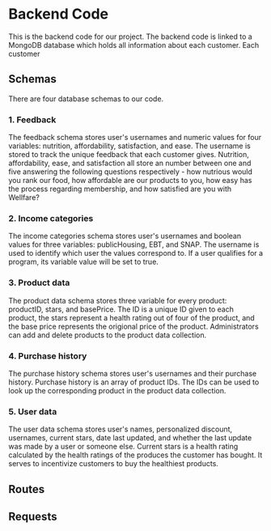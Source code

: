 # Backend Code
This is the backend code for our project. The backend code is linked to a MongoDB database which holds all information about each customer. Each customer 

## Schemas
There are four database schemas to our code.

###     1. Feedback
The feedback schema stores user's usernames and numeric values for four variables: nutrition, affordability, satisfaction, and ease. The username is stored to track the unique feedback that each customer gives. Nutrition, affordability, ease, and satisfaction all store an number between one and five answering the following questions respectively - how nutrious would you rank our food, how affordable are our products to you, how easy has the process regarding membership, and how satisfied are you with Wellfare?

###     2. Income categories
The income categories schema stores user's usernames and boolean values for three variables: publicHousing, EBT, and SNAP. The username is used to identify which user the values correspond to. If a user qualifies for a program, its variable value will be set to true.
###     3. Product data
The product data schema stores three variable for every product: productID, stars, and basePrice. The ID is a unique ID given to each product, the stars represent a health rating out of four of the product, and the base price represents the origional price of the product. Administrators can add and delete products to the product data collection.
###     4. Purchase history
The purchase history schema stores user's usernames and their purchase history. Purchase history is an array of product IDs. The IDs can be used to look up the corresponding product in the product data collection.
###     5. User data
The user data schema stores user's names, personalized discount, usernames, current stars, date last updated, and whether the last update was made by a user or someone else. Current stars is a health rating calculated by the health ratings of the produces the customer has bought. It serves to incentivize customers to buy the healthiest products.  
## Routes

## Requests
